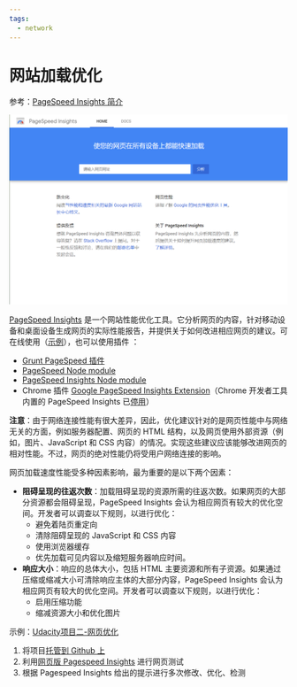 ```yaml
---
tags:
  - network
---
```


# 网站加载优化
参考：[PageSpeed Insights 简介](https://developers.google.com/speed/docs/insights/about#faq)

![PageSpeed Insights](./_v_images/20200323135107442_23695.png)


[PageSpeed Insights](https://developers.google.com/speed/pagespeed/insights/) 是一个网站性能优化工具。它分析网页的内容，针对移动设备和桌面设备生成网页的实际性能报告，并提供关于如何改进相应网页的建议。可在线使用（[示例](https://developers.google.com/speed/pagespeed/insights/?url=simpl.info%2Fcssfilters)），也可以使用插件 ：
* [Grunt PageSpeed 插件](https://www.npmjs.com/package/grunt-pagespeed)
* [PageSpeed Node module](https://github.com/addyosmani/psi/)
* [PageSpeed Insights Node module](https://github.com/addyosmani/psi/)
* Chrome 插件 [Google PageSpeed Insights Extension](https://chrome.google.com/webstore/detail/google-pagespeed-insights/edbkhhpodjkbgenodomhfoldapghpddk?hl=zh-CN)（Chrome 开发者工具内置的 PageSpeed Insights 已[停用](https://developers.google.com/speed/pagespeed/insights_extensions)）

**注意**：由于网络连接性能有很大差异，因此，优化建议针对的是网页性能中与网络无关的方面，例如服务器配置、网页的 HTML 结构，以及网页使用外部资源（例如，图片、JavaScript 和 CSS 内容）的情况。实现这些建议应该能够改进网页的相对性能。不过，网页的绝对性能仍将受用户网络连接的影响。

网页加载速度性能受多种因素影响，最为重要的是以下两个因素：
* **阻碍呈现的往返次数**：加载阻碍呈现的资源所需的往返次数。如果网页的大部分资源都会阻碍呈现，PageSpeed Insights 会认为相应网页有较大的优化空间。开发者可以调查以下规则，以进行优化：
    * 避免着陆页重定向
    * 清除阻碍呈现的 JavaScript 和 CSS 内容
    * 使用浏览器缓存
    * 优先加载可见内容以及缩短服务器响应时间。
* **响应大小**：响应的总体大小，包括 HTML 主要资源和所有子资源。如果通过压缩或缩减大小可清除响应主体的大部分内容，PageSpeed Insights 会认为相应网页有较大的优化空间。开发者可以调查以下规则，以进行优化：
    * 启用压缩功能
    * 缩减资源大小和优化图片

示例：[Udacity项目二-网页优化](https://zhuanlan.zhihu.com/p/31401516)

1. 将项目[托管到 Github 上](https://zhuanlan.zhihu.com/p/30966179)
2. 利用[网页版 Pagespeed Insights](https://developers.google.com/speed/pagespeed/insights/) 进行网页测试
3. 根据 Pagespeed Insights 给出的提示进行多次修改、优化、检测